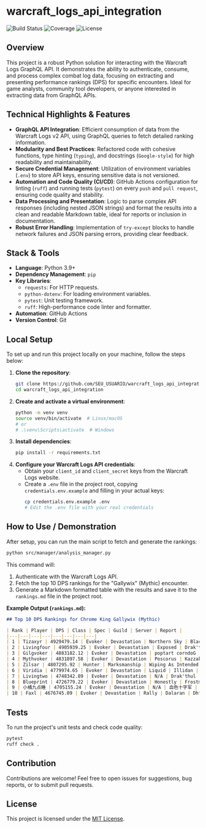 # warcraft_logs_api_integration

![Build Status](https://github.com/SEU_USUARIO/warcraft_logs_api_integration/actions/workflows/ci.yml/badge.svg)
![Coverage](https://codecov.io/gh/SEU_USUARIO/warcraft_logs_api_integration/branch/main/graph/badge.svg?token=YOUR_CODECOV_TOKEN)
![License](https://img.shields.io/badge/license-MIT-blue)

## Overview

This project is a robust Python solution for interacting with the Warcraft Logs GraphQL API. It demonstrates the ability to authenticate, consume, and process complex combat log data, focusing on extracting and presenting performance rankings (DPS) for specific encounters. Ideal for game analysts, community tool developers, or anyone interested in extracting data from GraphQL APIs.

## Technical Highlights & Features

*   **GraphQL API Integration**: Efficient consumption of data from the Warcraft Logs v2 API, using GraphQL queries to fetch detailed ranking information.
*   **Modularity and Best Practices**: Refactored code with cohesive functions, type hinting (`typing`), and docstrings (`Google-style`) for high readability and maintainability.
*   **Secure Credential Management**: Utilization of environment variables (`.env`) to store API keys, ensuring sensitive data is not versioned.
*   **Automation and Code Quality (CI/CD)**: GitHub Actions configuration for linting (`ruff`) and running tests (`pytest`) on every `push` and `pull request`, ensuring code quality and stability.
*   **Data Processing and Presentation**: Logic to parse complex API responses (including nested JSON strings) and format the results into a clean and readable Markdown table, ideal for reports or inclusion in documentation.
*   **Robust Error Handling**: Implementation of `try-except` blocks to handle network failures and JSON parsing errors, providing clear feedback.

## Stack & Tools

*   **Language**: Python 3.9+
*   **Dependency Management**: `pip`
*   **Key Libraries**:
    *   `requests`: For HTTP requests.
    *   `python-dotenv`: For loading environment variables.
    *   `pytest`: Unit testing framework.
    *   `ruff`: High-performance code linter and formatter.
*   **Automation**: GitHub Actions
*   **Version Control**: Git

## Local Setup

To set up and run this project locally on your machine, follow the steps below:

1.  **Clone the repository**:
    ```bash
    git clone https://github.com/SEU_USUARIO/warcraft_logs_api_integration.git
    cd warcraft_logs_api_integration
    ```
2.  **Create and activate a virtual environment**:
    ```bash
    python -m venv venv
    source venv/bin/activate  # Linux/macOS
    # or
    # .\venv\Scripts\activate  # Windows
    ```
3.  **Install dependencies**:
    ```bash
    pip install -r requirements.txt
    ```
4.  **Configure your Warcraft Logs API credentials**:
    *   Obtain your `client_id` and `client_secret` keys from the Warcraft Logs website.
    *   Create a `.env` file in the project root, copying `credentials.env.example` and filling in your actual keys:
        ```bash
        cp credentials.env.example .env
        # Edit the .env file with your real credentials
        ```

## How to Use / Demonstration

After setup, you can run the main script to fetch and generate the rankings:

```bash
python src/manager/analysis_manager.py
```

This command will:
1.  Authenticate with the Warcraft Logs API.
2.  Fetch the top 10 DPS rankings for the "Gallywix" (Mythic) encounter.
3.  Generate a Markdown formatted table with the results and save it to the `rankings.md` file in the project root.

**Example Output (`rankings.md`):**

```markdown
## Top 10 DPS Rankings for Chrome King Gallywix (Mythic)

| Rank | Player | DPS | Class | Spec | Guild | Server | Report |
|---|---|---|---|---|---|---|---|
| 1 | Tizaxyr | 4929479.14 | Evoker | Devastation | Northern Sky | Blackhand | 84dARJaYzvHMkDPj
| 2 | Livingfour | 4905939.25 | Evoker | Devastation | Exposed | Drak'thul | 1c2qwJbvR4dK8QtL
| 3 | Gilgvoker | 4883182.12 | Evoker | Devastation | poptart corndoG | Tichondrius | P6kVmRJWByHX9GDv
| 4 | Mythvoker | 4831897.58 | Evoker | Devastation | Pescorus | Kazzak | tMQpmzhk1Gwqdj6x
| 5 | Zilsar | 4807295.92 | Hunter | Marksmanship | Wiping As Intended | Draenor | CALV9RDHa1NwQx24
| 6 | Viridia | 4779974.65 | Evoker | Devastation | Liquid | Illidan | G8K6WBjfcwALqmyT
| 7 | Livingtwo | 4748342.89 | Evoker | Devastation | N/A | Drak'thul | 9Pv7L61p4ZMm8VnN
| 8 | Blueprínt | 4726779.22 | Evoker | Devastation | Honestly | Frostmourne | RgPD8fwh6Mvza7mQ
| 9 | 小橘九点睡 | 4705155.24 | Evoker | Devastation | N/A | 血色十字军 | wGTLQPx4h3qYfvat
| 10 | Faxl | 4676745.09 | Evoker | Devastation | Rally | Dalaran | DhfNgZ17b4PpQV6y
```

## Tests

To run the project's unit tests and check code quality:

```bash
pytest
ruff check .
```

## Contribution

Contributions are welcome! Feel free to open issues for suggestions, bug reports, or to submit pull requests.

## License

This project is licensed under the [MIT License](LICENSE).
